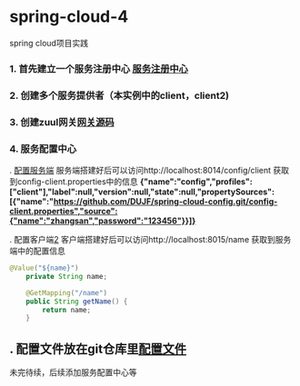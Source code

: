 # spring-cloud-4
 spring cloud项目实践
### 1. 首先建立一个服务注册中心 [服务注册中心](https://github.com/DUJF/spring-cloud-4/tree/master/spring-cloud-eureka)
### 2. 创建多个服务提供者（本实例中的client，client2)
### 3. 创建zuul网关[网关源码](https://github.com/DUJF/spring-cloud-4/tree/master/spring-cloud-zuul)
### 4. 服务配置中心
. [配置服务端](https://github.com/DUJF/spring-cloud-4/tree/master/spring-cloud-config)
服务端搭建好后可以访问http://localhost:8014/config/client 获取到config-client.properties中的信息
**{"name":"config","profiles":["client"],"label":null,"version":null,"state":null,"propertySources":[{"name":"https://github.com/DUJF/spring-cloud-config.git/config-client.properties","source":{"name":"zhangsan","password":"123456"}}]}**

. 配置客户端[2](https://github.com/DUJF/spring-cloud-4/tree/master/spring-cloud-config-client)
客户端搭建好后可以访问http://localhost:8015/name 获取到服务端中的配置信息
````java
@Value("${name}")
    private String name;

    @GetMapping("/name")
    public String getName() {
        return name;
    }
```` 
. 配置文件放在git仓库里[配置文件](https://github.com/DUJF/spring-cloud-config)
----
未完待续，后续添加服务配置中心等
